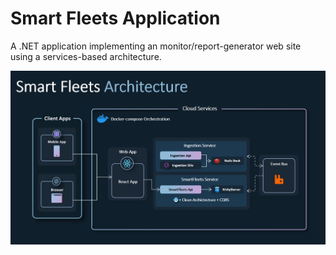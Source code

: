 # Smart Fleets Application

A .NET application implementing an monitor/report-generator web site using a services-based architecture.

![eShop Reference Application architecture diagram](artifacts/architecture.png)
